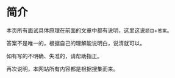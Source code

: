 # 简介
本页所有面试具体原理在前面的文章中都有说明，这里这说`题目`+`答案`。

答案不是唯一的，根据自己的理解能说明白，说清就可以。

如有写的不明确、失准的，请帮助指正。

再次说明，本网站所有内容都是根据搜集而来。